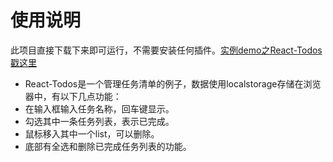 # 使用说明
此项目直接下载下来即可运行，不需要安装任何插件。[实例demo之React-Todos戳这里](http://luckykun.com/work/2016-05-08/react-todo-demo.html)




- React-Todos是一个管理任务清单的例子，数据使用localstorage存储在浏览器中，有以下几点功能：
- 在输入框输入任务名称，回车键显示。
- 勾选其中一条任务列表，表示已完成。
- 鼠标移入其中一个list，可以删除。
- 底部有全选和删除已完成任务列表的功能。
